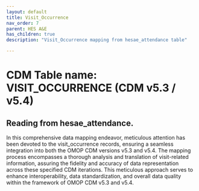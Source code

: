 ```yaml
---
layout: default
title: Visit_Occurrence
nav_order: 7
parent: HES A&E
has_children: true
description: "Visit_Occurrence mapping from hesae_attendance table"

---
```



# CDM Table name: VISIT_OCCURRENCE (CDM v5.3 / v5.4)

## Reading from hesae_attendance.
In this comprehensive data mapping endeavor, meticulous attention has been devoted to the visit_occurrence records, ensuring a seamless integration into both the OMOP CDM versions v5.3 and v5.4. The mapping process encompasses a thorough analysis and translation of visit-related information, assuring the fidelity and accuracy of data representation across these specified CDM iterations. This meticulous approach serves to enhance interoperability, data standardization, and overall data quality within the framework of OMOP CDM v5.3 and v5.4.